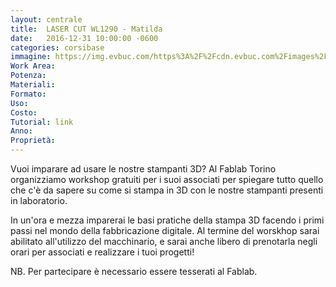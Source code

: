```yaml
---
layout: centrale
title:  LASER CUT WL1290 - Matilda
date:   2016-12-31 10:00:00 -0600
categories: corsibase
immagine: https://img.evbuc.com/https%3A%2F%2Fcdn.evbuc.com%2Fimages%2F28597995%2F50403870472%2F1%2Foriginal.jpg?w=800&rect=0%2C4%2C2142%2C1071&s=fb82caae2bf0391660e2c6a555d688ea
Work Area:
Potenza:
Materiali:
Formato:
Uso:
Costo:
Tutorial: link
Anno:
Proprietà:
---
```


Vuoi imparare ad usare le nostre stampanti 3D? Al Fablab Torino organizziamo workshop gratuiti per i suoi associati per spiegare tutto quello che c'è da sapere su come si stampa in 3D con le nostre stampanti presenti in laboratorio.
<!--more-->
In un'ora e mezza imparerai le basi pratiche della stampa 3D facendo i primi passi nel mondo della fabbricazione digitale. Al termine del worskhop sarai abilitato all'utilizzo del macchinario, e sarai anche libero di prenotarla negli orari per associati e realizzare i tuoi progetti!

NB. Per partecipare è necessario essere tesserati al Fablab.
